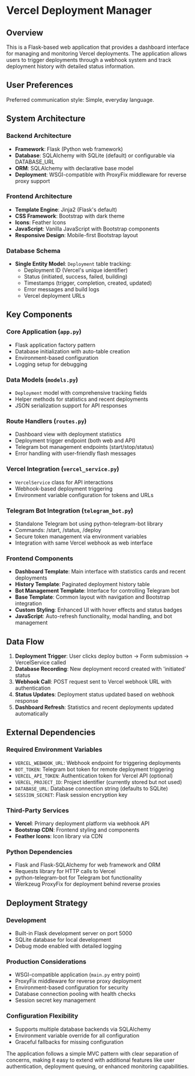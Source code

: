 # Vercel Deployment Manager

## Overview

This is a Flask-based web application that provides a dashboard interface for managing and monitoring Vercel deployments. The application allows users to trigger deployments through a webhook system and track deployment history with detailed status information.

## User Preferences

Preferred communication style: Simple, everyday language.

## System Architecture

### Backend Architecture
- **Framework**: Flask (Python web framework)
- **Database**: SQLAlchemy with SQLite (default) or configurable via DATABASE_URL
- **ORM**: SQLAlchemy with declarative base model
- **Deployment**: WSGI-compatible with ProxyFix middleware for reverse proxy support

### Frontend Architecture
- **Template Engine**: Jinja2 (Flask's default)
- **CSS Framework**: Bootstrap with dark theme
- **Icons**: Feather Icons
- **JavaScript**: Vanilla JavaScript with Bootstrap components
- **Responsive Design**: Mobile-first Bootstrap layout

### Database Schema
- **Single Entity Model**: `Deployment` table tracking:
  - Deployment ID (Vercel's unique identifier)
  - Status (initiated, success, failed, building)
  - Timestamps (trigger, completion, created, updated)
  - Error messages and build logs
  - Vercel deployment URLs

## Key Components

### Core Application (`app.py`)
- Flask application factory pattern
- Database initialization with auto-table creation
- Environment-based configuration
- Logging setup for debugging

### Data Models (`models.py`)
- `Deployment` model with comprehensive tracking fields
- Helper methods for statistics and recent deployments
- JSON serialization support for API responses

### Route Handlers (`routes.py`)
- Dashboard view with deployment statistics
- Deployment trigger endpoint (both web and API)
- Telegram bot management endpoints (start/stop/status)
- Error handling with user-friendly flash messages

### Vercel Integration (`vercel_service.py`)
- `VercelService` class for API interactions
- Webhook-based deployment triggering
- Environment variable configuration for tokens and URLs

### Telegram Bot Integration (`telegram_bot.py`)
- Standalone Telegram bot using python-telegram-bot library
- Commands: /start, /status, /deploy
- Secure token management via environment variables
- Integration with same Vercel webhook as web interface

### Frontend Components
- **Dashboard Template**: Main interface with statistics cards and recent deployments
- **History Template**: Paginated deployment history table
- **Bot Management Template**: Interface for controlling Telegram bot
- **Base Template**: Common layout with navigation and Bootstrap integration
- **Custom Styling**: Enhanced UI with hover effects and status badges
- **JavaScript**: Auto-refresh functionality, modal handling, and bot management

## Data Flow

1. **Deployment Trigger**: User clicks deploy button → Form submission → VercelService called
2. **Database Recording**: New deployment record created with 'initiated' status
3. **Webhook Call**: POST request sent to Vercel webhook URL with authentication
4. **Status Updates**: Deployment status updated based on webhook response
5. **Dashboard Refresh**: Statistics and recent deployments updated automatically

## External Dependencies

### Required Environment Variables
- `VERCEL_WEBHOOK_URL`: Webhook endpoint for triggering deployments
- `BOT_TOKEN`: Telegram bot token for remote deployment triggering
- `VERCEL_API_TOKEN`: Authentication token for Vercel API (optional)
- `VERCEL_PROJECT_ID`: Project identifier (currently stored but not used)
- `DATABASE_URL`: Database connection string (defaults to SQLite)
- `SESSION_SECRET`: Flask session encryption key

### Third-Party Services
- **Vercel**: Primary deployment platform via webhook API
- **Bootstrap CDN**: Frontend styling and components
- **Feather Icons**: Icon library via CDN

### Python Dependencies
- Flask and Flask-SQLAlchemy for web framework and ORM
- Requests library for HTTP calls to Vercel
- python-telegram-bot for Telegram bot functionality
- Werkzeug ProxyFix for deployment behind reverse proxies

## Deployment Strategy

### Development
- Built-in Flask development server on port 5000
- SQLite database for local development
- Debug mode enabled with detailed logging

### Production Considerations
- WSGI-compatible application (`main.py` entry point)
- ProxyFix middleware for reverse proxy deployment
- Environment-based configuration for security
- Database connection pooling with health checks
- Session secret key management

### Configuration Flexibility
- Supports multiple database backends via SQLAlchemy
- Environment variable override for all configuration
- Graceful fallbacks for missing configuration

The application follows a simple MVC pattern with clear separation of concerns, making it easy to extend with additional features like user authentication, deployment queuing, or enhanced monitoring capabilities.